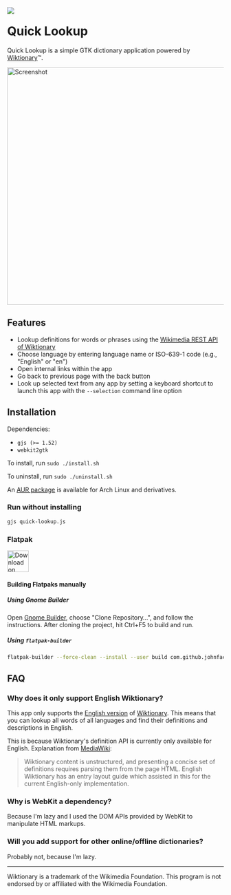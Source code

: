 <img src="com.github.johnfactotum.QuickLookup.svg" align="left">

# Quick Lookup

Quick Lookup is a simple GTK dictionary application powered by [Wiktionary](https://en.wiktionary.org/)™.

<img src="screenshot.png" alt="Screenshot" width="552">

## Features

- Lookup definitions for words or phrases using the [Wikimedia REST API of Wiktionary](https://en.wiktionary.org/api/rest_v1/#/Page%20content/get_page_definition__term_)
- Choose language by entering language name or ISO-639-1 code (e.g., "English" or "en")
- Open internal links within the app
- Go back to previous page with the back button
- Look up selected text from any app by setting a keyboard shortcut to launch this app with the `--selection` command line option

## Installation

Dependencies:

- `gjs (>= 1.52)`
- `webkit2gtk`

To install, run `sudo ./install.sh`

To uninstall, run `sudo ./uninstall.sh`

An [AUR package](https://aur.archlinux.org/packages/quick-lookup/) is available for Arch Linux and derivatives.

### Run without installing

```bash
gjs quick-lookup.js
```

### Flatpak

<a href="https://flathub.org/apps/details/com.github.johnfactotum.QuickLookup"><img height="50" alt="Download on Flathub" src="https://flathub.org/assets/badges/flathub-badge-en.png"></a>

#### Building Flatpaks manually

##### Using Gnome Builder
Open [Gnome Builder](https://wiki.gnome.org/Apps/Builder), choose "Clone Repository…", and follow the instructions. After cloning the project, hit Ctrl+F5 to build and run.

##### Using `flatpak-builder`

```bash
flatpak-builder --force-clean --install --user build com.github.johnfactotum.QuickLookup.json
```

## FAQ

### Why does it only support English Wiktionary?

This app only supports the [English version](https://en.wiktionary.org/) of [Wiktionary](https://www.wiktionary.org/). This means that you can lookup all words of all languages and find their definitions and descriptions in English.

This is because Wiktionary's definition API is currently only available for English. Explanation from [MediaWiki](https://www.mediawiki.org/wiki/Wikimedia_Apps/Wiktionary_definition_popups_in_the_Android_Wikipedia_app):

> Wiktionary content is unstructured, and presenting a concise set of definitions requires parsing them from the page HTML. English Wiktionary has an entry layout guide which assisted in this for the current English-only implementation. 

### Why is WebKit a dependency?

Because I'm lazy and I used the DOM APIs provided by WebKit to manipulate HTML markups.

### Will you add support for other online/offline dictionaries?

Probably not, because I'm lazy.

---

Wiktionary is a trademark of the Wikimedia Foundation. This program is not endorsed by or affiliated with the Wikimedia Foundation.
